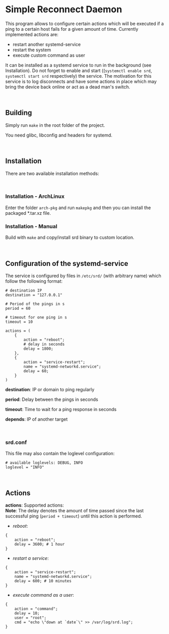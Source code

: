 # Simple Reconnect Daemon

This program allows to configure certain actions which will be executed if a ping to a certain host fails for a given amount of time. Currently implemented actions are:

* restart another systemd-service
* restart the system
* execute custom command as user

It can be installed as a systemd service to run in the background (see Installation).
Do not forget to enable and start ((`systemctl enable srd`, `systemctl start srd` respectively) the service. The motivation for this service is to log disconnects and have some actions in place which may bring the device back online or act as a dead man's switch.

<br />

## Building

Simply run `make` in the root folder of the project.

You need glibc, libconfig and headers for systemd.

<br />

## Installation

There are two available installation methods:

<br />

### Installation - ArchLinux

Enter the folder `arch-pkg` and run `makepkg` and then you can install the packaged \*.tar.xz file.

### Installation - Manual

Build with `make` and copy/install srd binary to custom location.

<br />

## Configuration of the systemd-service

The service is configured by files in `/etc/srd/` (with arbitrary name) which follow the following format:

```
# destination IP
destination = "127.0.0.1"

# Period of the pings in s
period = 60

# timeout for one ping in s
timeout = 10

actions = (
    {
        action = "reboot";
        # delay in seconds
        delay = 1800;
    },
    {
        action = "service-restart";
        name = "systemd-networkd.service";
        delay = 60;
    }
)

```

**destination**: IP or domain to ping regularly

**period**: Delay between the pings in seconds

**timeout**: Time to wait for a ping response in seconds

**depends**: IP of another target

<br />

### srd.conf
This file may also contain the loglevel configuration:
```
# available loglevels: DEBUG, INFO
loglevel = "INFO"
```

<br />

## Actions
**actions**: Supported actions: <br /> **Note**: The delay denotes the amount of time passed since the last successful ping (`period + timeout`) until this action is performed.

* *reboot*:

```
{
    action = "reboot";
    delay = 3600; # 1 hour
}
```

* *restart a service*:

```
{
    action = "service-restart";
    name = "systemd-networkd.service";
    delay = 600; # 10 minutes
}
```

* *execute command as a user*:

```
{
    action = "command";
    delay = 10;
    user = "root";
    cmd = "echo \"down at `date`\" >> /var/log/srd.log";
}
```
